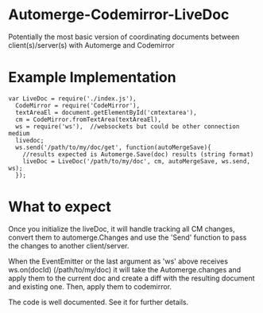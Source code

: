 # Automerge-Codemirror-LiveDoc
Potentially the most basic version of coordinating documents between client(s)/server(s) with Automerge and Codemirror

# Example Implementation

    var LiveDoc = require('./index.js'),
      CodeMirror = require('CodeMirror'),
      textAreaEl = document.getElementById('cmtextarea'),
      cm = CodeMirror.fromTextArea(textAreaEl),
      ws = require('ws'),  //websockets but could be other connection medium
      livedoc;
      ws.send('/path/to/my/doc/get', function(autoMergeSave){
        //results expected is Automerge.Save(doc) results (string format)
        liveDoc = LiveDoc('/path/to/my/doc', cm, autoMergeSave, ws.send, ws);
      });

#  What to expect
Once you initialize the liveDoc, it will handle tracking all CM changes, convert them to automerge.Changes
and use the 'Send' function to pass the changes to another client/server.  

When the EventEmitter or the last argument as 'ws' above receives ws.on(docId) (/path/to/my/doc)
it will take the Automerge.changes and apply them to the current doc and create a diff with the 
resulting document and existing one.  Then, apply them to codemirror.

The code is well documented.  See it for further details.

